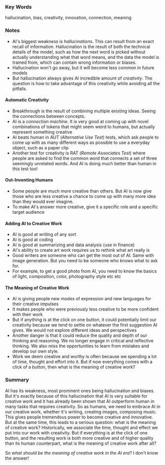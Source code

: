 ### Key Words

hallucination, bias, creativity, innovation, connection, meaning

### Notes

* AI's biggest weakness is *hallucinations*.  This can result from an exact recall of information. Hallucination is the result of both the technical details of the model, such as how the next word is picked without actually understanding what that word means, and the data the model is trained from, which can contain wrong information or biases. 
* Hallucination won't go away, but it will become less common in future models
* But hallucination always gives AI incredible amount of  *creativity*. The question is how to take advantage of this creativity while avoiding all the pitfalls. 

#### Automatic Creativity

* Breakthrough is the result of combining multiple existing ideas. Seeing the connections between concepts.
* AI is a *connection machine.* It is very good at coming up with novel combinations of tokens that might seem weird to humans, but actually represent something creative
* AI beats human in AUT (*Alternative Use Test*) tests, which ask people to come up with as many different ways as possible to use a everyday object, such as a paper clip
* Another test for creativity is RAT (*Remote Associates Test*) where people are asked to find the common word that connects a set of three seemingly unrelated words. And AI is doing much better than human in this test too!

#### Out-Inventing Humans

* Some people are much more creative than others. But AI is now give those who are less creative a chance to come up with many more idea than they would ever imagine.
* To make AI's answer more creative, give it a specific role and a specific target audience

#### Adding AI to Creative Work

* AI is good at writing of any sort
* AI is good at coding
* AI is good at summarizing and data analysis (use in finance)
* AI's ability to create art work requires us to rethink what art really is
* Good writers are someone who can get the most out of AI. Same with image generation. But you need to be someone who knows what to ask for. 
* For example, to get a good photo from AI, you need to know the basics of light, composition, color, photography style etc etc

#### The Meaning of Creative Work

* AI is giving people new modes of expression and new languages for their creative impulses
* It makes people who were previously less creative to be more confident with their work
* But if anything is at the click on one button, it could potentially limit our creativity because we tend to settle on whatever the first suggestion AI gives. We would not explore different ideas and perspectives
* Another danger is that it could reduce the quality and depth of our thinking and reasoning. We no longer engage in critical and reflective thinking. We also miss the opportunities to learn from mistakes and develop our own style. 
* Work we deem creative and worthy is often because we spending a lot of time, thought and effort into it. But if now everything comes with a click of a button, then what is the meaning of creative work?

### Summary

AI has its weakness, most prominent ones being hallucination and biases. But it's exactly because of this hallucination that AI is very suitable for creative work and it has already been shown that AI outperform human in many tasks that requires creativity. So as humans, we need to embrace AI in our creative work, whether it's writing, creating images, composing music. This gives people tremendous power to become creative and innovative. But at the same time, this leads to a serious question: what is the meaning of creative work? Historically, we associate the time, thought and effect we put into our work with creativity. But if everything is at the click of one button, and the resulting work is both more creative and of higher quality than its human counterpart, what is the meaning of creative work after all?  

So *what should be the meaning of creative work in the AI era*? I don't know the answer!






